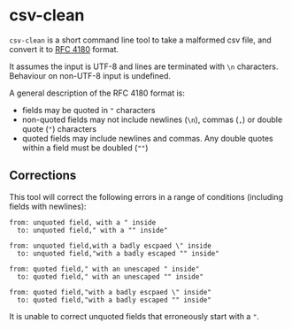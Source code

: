 csv-clean
=========

`csv-clean` is a short command line tool to take a malformed csv file, and convert it to
[RFC 4180](https://www.ietf.org/rfc/rfc4180.txt) format.

It assumes the input is UTF-8 and lines are terminated with `\n` characters. 
Behaviour on non-UTF-8 input is undefined.

A general description of the RFC 4180 format is:

* fields may be quoted in `"` characters
* non-quoted fields may not include newlines (`\n`), commas (`,`) or double quote (`"`) characters
* quoted fields may include newlines and commas. Any double quotes within a field must be doubled (`""`)

## Corrections

This tool will correct the following errors in a range of conditions (including fields with newlines):

    from: unquoted field, with a " inside
      to: unquoted field," with a "" inside"

    from: unquoted field,with a badly escpaed \" inside
      to: unquoted field,"with a badly escaped "" inside"

    from: quoted field," with an unescaped " inside"
      to: quoted field," with an unescaped "" inside"

    from: quoted field,"with a badly escpaed \" inside"
      to: quoted field,"with a badly escaped "" inside"

It is unable to correct unquoted fields that erroneously start with a `"`.

